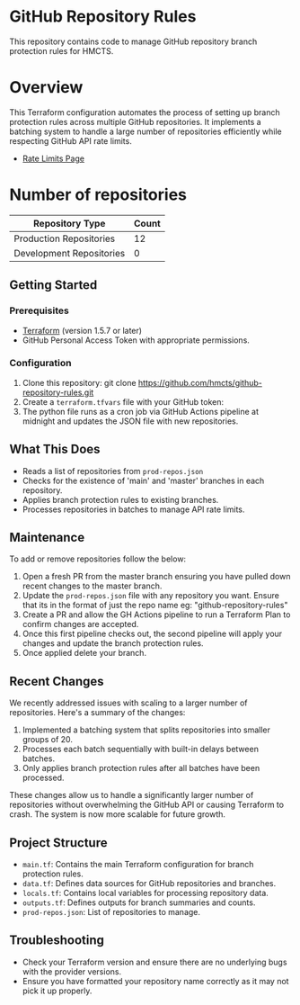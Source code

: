 # GitHub Repository Rules

This repository contains code to manage GitHub repository branch protection rules for HMCTS.

# Overview

This Terraform configuration automates the process of setting up branch protection rules across multiple GitHub repositories. It implements a batching system to handle a large number of repositories efficiently while respecting GitHub API rate limits.

- [Rate Limits Page](https://docs.github.com/en/rest/using-the-rest-api/rate-limits-for-the-rest-api?apiVersion=2022-11-28)

# Number of repositories

<!--START_PRODUCTION_COUNT-->

| **Repository Type**       | **Count** |
|---------------------------|-----------|
| Production Repositories   | 12        |
| Development Repositories  | 0        |
<!--END_PRODUCTION_COUNT-->


## Getting Started

### Prerequisites

- [Terraform](https://www.terraform.io/downloads.html) (version 1.5.7 or later)
- GitHub Personal Access Token with appropriate permissions.

### Configuration

1. Clone this repository:
git clone https://github.com/hmcts/github-repository-rules.git
2. Create a `terraform.tfvars` file with your GitHub token:
3. The python file runs as a cron job via GitHub Actions pipeline at midnight and updates the JSON file with new repositories.

## What This Does

- Reads a list of repositories from `prod-repos.json`
- Checks for the existence of 'main' and 'master' branches in each repository.
- Applies branch protection rules to existing branches.
- Processes repositories in batches to manage API rate limits.

## Maintenance

To add or remove repositories follow the below:

1. Open a fresh PR from the master branch ensuring you have pulled down recent changes to the master branch.
2. Update the `prod-repos.json` file with any repository you want. Ensure that its in the format of just the repo name eg: "github-repository-rules"
3. Create a PR and allow the GH Actions pipeline to run a Terraform Plan to confirm changes are accepted.
4. Once this first pipeline checks out, the second pipeline will apply your changes and update the branch protection rules.
5. Once applied delete your branch.

## Recent Changes

We recently addressed issues with scaling to a larger number of repositories. Here's a summary of the changes:

1. Implemented a batching system that splits repositories into smaller groups of 20.
2. Processes each batch sequentially with built-in delays between batches.
3. Only applies branch protection rules after all batches have been processed.

These changes allow us to handle a significantly larger number of repositories without overwhelming the GitHub API or causing Terraform to crash. The system is now more scalable for future growth.

## Project Structure

- `main.tf`: Contains the main Terraform configuration for branch protection rules.
- `data.tf`: Defines data sources for GitHub repositories and branches.
- `locals.tf`: Contains local variables for processing repository data.
- `outputs.tf`: Defines outputs for branch summaries and counts.
- `prod-repos.json`: List of repositories to manage.

## Troubleshooting

- Check your Terraform version and ensure there are no underlying bugs with the provider versions.
- Ensure you have formatted your repository name correctly as it may not pick it up properly.
